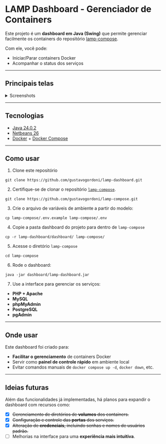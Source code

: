 # LAMP Dashboard - Gerenciador de Containers

Este projeto é um **dashboard em Java (Swing)** que permite gerenciar facilmente os containers do repositório [lamp-compose](https://github.com/gustavogordoni/lamp-compose).

Com ele, você pode:

- Iniciar/Parar containers Docker
- Acompanhar o status dos serviços

---

## Principais telas

<details>
<summary>Screenshots</summary>
<br />
    <h3 align="center">Painel de Containers</h3>
    <div align="center"><img src="painelContainers.png" width="75%" /></div>
    <br />
    <h3 align="center">Config: Portas</h3>
    <div align="center"><img src="configPortas.png" width="75%" /></div> 
    <br />
    <h3 align="center">Config: Volumes</h3>
    <div align="center"><img src="configVolumes.png" width="75%" /></div> 
    <br />
    <h3 align="center">Config: Credenciais</h3>
    <div align="center"><img src="configCredenciais.png" width="75%" /></div> 
    <br />
    <h3 align="center">Config: Apache</h3>
    <div align="center"><img src="configApache.png" width="75%" /></div>
    <br />
</details>

---

## Tecnologias

- [Java 24.0.2](https://www.java.com/)
- [Netbeans 26](https://netbeans.apache.org/front/main/download/)
- [Docker](https://www.docker.com/) + [Docker Compose](https://docs.docker.com/compose/)

---

## Como usar

1. Clone este repositório
   
```
git clone https://github.com/gustavogordoni/lamp-dashboard.git
````

2. Certifique-se de clonar o repositório [`lamp-compose`](https://github.com/gustavogordoni/lamp-compose).
   
```
git clone https://github.com/gustavogordoni/lamp-compose.git
````

3. Crie o arquivo de variáveis de ambiente a partir do modelo:

```
cp lamp-compose/.env.example lamp-compose/.env
```

4. Copie a pasta dashboard do projeto para dentro de `lamp-compose`
```
cp -r lamp-dashboard/dashboard/ lamp-compose/
````

5. Acesse o diretório `lamp-compose`
```
cd lamp-compose
````

6. Rode o dashboard:

```
java -jar dashboard/lamp-dashboard.jar
```

7. Use a interface para gerenciar os serviços:

* **PHP + Apache**
* **MySQL**
* **phpMyAdmin**
* **PostgreSQL**
* **pgAdmin**

---

## Onde usar

Este dashboard foi criado para:

* **Facilitar o gerenciamento** de containers Docker
* Servir como **painel de controle rápido** em ambiente local
* Evitar comandos manuais de `docker compose up -d`, `docker down`, etc.
  
---

## Ideias futuras

Além das funcionalidades já implementadas, há planos para expandir o dashboard com recursos como:

- [x] ~~Gerenciamento de diretórios de **volumes** dos containers.~~
- [x] ~~Configuração e controle das **portas** dos serviços.~~
- [x] ~~Alteração de **credenciais**, incluindo senhas e nomes de usuários padrão.~~
- [ ] Melhorias na interface para uma **experiência mais intuitiva**.
